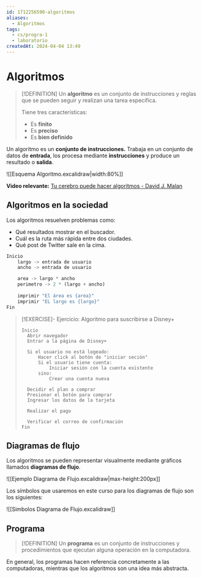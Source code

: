 ```yaml
---
id: 1712256590-algoritmos
aliases:
  - Algoritmos
tags:
  - cs/progra-1
  - laboratorio
createdAt: 2024-04-04 13:49
---
```


# Algoritmos

> [!DEFINITION]
> Un **algoritmo** es un conjunto de instrucciones y reglas que se pueden seguir y realizan una tarea específica.
> 
> Tiene tres características:
> 
> - Es **finito**
> - Es **preciso**
> - Es **bien definido**

Un algoritmo es un **conjunto de instrucciones.** Trabaja en un conjunto de datos de **entrada**, los procesa mediante **instrucciones** y produce un resultado o **salida**.

![[Esquema Algoritmo.excalidraw|width:80%]]

**Video relevante:** [Tu cerebro puede hacer algoritmos - David J. Malan](https://www.youtube.com/watch?v=6hfOvs8pY1k)

## Algoritmos en la sociedad

Los algoritmos resuelven problemas como:

- Qué resultados mostrar en el buscador.
- Cuál es la ruta más rápida entre dos ciudades.
- Qué post de Twitter sale en la cima.

```python
Inicio
	largo -> entrada de usuario
	ancho -> entrada de usuario

	area -> largo * ancho
	perimetro -> 2 * (largo + ancho)
	
	imprimir "El área es {area}"
	imprimir "EL largo es {largo}"
Fin
```

> [!EXERCISE]- Ejercicio: Algoritmo para suscribirse a Disney+
> ~~~
> Inicio
> 	Abrir navegador
> 	Entrar a la página de Disney+
> 	
> 	Si el usuario no está logeado:
> 		Hacer click al botón de "iniciar seción"
> 		Si el usuario tiene cuenta:
> 			Iniciar sesión con la cuenta existente
> 		sino:
> 			Crear una cuenta nueva
> 
> 	Decidir el plan a comprar
> 	Presionar el botón para comprar
> 	Ingresar los datos de la tarjeta
> 	
> 	Realizar el pago
> 
> 	Verificar el correo de confirmación
> Fin
> ~~~

## Diagramas de flujo

Los algoritmos se pueden representar visualmente mediante gráficos llamados **diagramas de flujo**.

![[Ejemplo Diagrama de Flujo.excalidraw|max-height:200px]]

Los símbolos que usaremos en este curso para los diagramas de flujo son los siguientes:

![[Simbolos Diagrama de Flujo.excalidraw]]

## Programa

> [!DEFINITION]
> Un **programa** es un conjunto de instrucciones y procedimientos que ejecutan alguna operación en la computadora.

En general, los programas hacen referencia concretamente a las computadoras, mientras que los algoritmos son una idea más abstracta.
